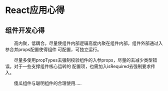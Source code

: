 # React应用心得

## 组件开发心得

&emsp;&emsp;高内聚，低耦合。尽量使组件内部逻辑高度内聚在组件内部，组件外部通过入参合并props配置使得组件
可配置，可独立运行。

&emsp;&emsp;尽量多使用propTypes去强制校验组件的入参props，尽量的去减少类型错误。对于一些支撑组件核心运转的
配置项，也需加入isRequired去强制要求传入。

&emsp;&emsp;傻瓜组件与聪明组件的合理使用.....